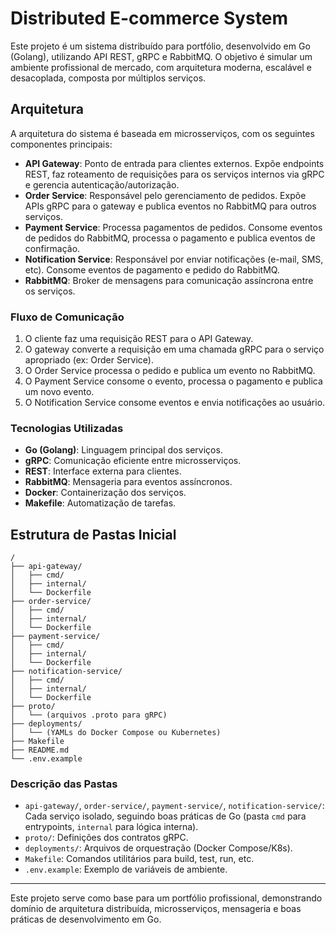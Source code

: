 # Distributed E-commerce System

Este projeto é um sistema distribuído para portfólio, desenvolvido em Go (Golang), utilizando API REST, gRPC e RabbitMQ. O objetivo é simular um ambiente profissional de mercado, com arquitetura moderna, escalável e desacoplada, composta por múltiplos serviços.

## Arquitetura

A arquitetura do sistema é baseada em microsserviços, com os seguintes componentes principais:

- **API Gateway**: Ponto de entrada para clientes externos. Expõe endpoints REST, faz roteamento de requisições para os serviços internos via gRPC e gerencia autenticação/autorização.
- **Order Service**: Responsável pelo gerenciamento de pedidos. Expõe APIs gRPC para o gateway e publica eventos no RabbitMQ para outros serviços.
- **Payment Service**: Processa pagamentos de pedidos. Consome eventos de pedidos do RabbitMQ, processa o pagamento e publica eventos de confirmação.
- **Notification Service**: Responsável por enviar notificações (e-mail, SMS, etc). Consome eventos de pagamento e pedido do RabbitMQ.
- **RabbitMQ**: Broker de mensagens para comunicação assíncrona entre os serviços.

### Fluxo de Comunicação

1. O cliente faz uma requisição REST para o API Gateway.
2. O gateway converte a requisição em uma chamada gRPC para o serviço apropriado (ex: Order Service).
3. O Order Service processa o pedido e publica um evento no RabbitMQ.
4. O Payment Service consome o evento, processa o pagamento e publica um novo evento.
5. O Notification Service consome eventos e envia notificações ao usuário.

### Tecnologias Utilizadas
- **Go (Golang)**: Linguagem principal dos serviços.
- **gRPC**: Comunicação eficiente entre microsserviços.
- **REST**: Interface externa para clientes.
- **RabbitMQ**: Mensageria para eventos assíncronos.
- **Docker**: Containerização dos serviços.
- **Makefile**: Automatização de tarefas.

## Estrutura de Pastas Inicial

```
/
├── api-gateway/
│   ├── cmd/
│   ├── internal/
│   └── Dockerfile
├── order-service/
│   ├── cmd/
│   ├── internal/
│   └── Dockerfile
├── payment-service/
│   ├── cmd/
│   ├── internal/
│   └── Dockerfile
├── notification-service/
│   ├── cmd/
│   ├── internal/
│   └── Dockerfile
├── proto/
│   └── (arquivos .proto para gRPC)
├── deployments/
│   └── (YAMLs do Docker Compose ou Kubernetes)
├── Makefile
├── README.md
└── .env.example
```

### Descrição das Pastas
- `api-gateway/`, `order-service/`, `payment-service/`, `notification-service/`: Cada serviço isolado, seguindo boas práticas de Go (pasta `cmd` para entrypoints, `internal` para lógica interna).
- `proto/`: Definições dos contratos gRPC.
- `deployments/`: Arquivos de orquestração (Docker Compose/K8s).
- `Makefile`: Comandos utilitários para build, test, run, etc.
- `.env.example`: Exemplo de variáveis de ambiente.

---

Este projeto serve como base para um portfólio profissional, demonstrando domínio de arquitetura distribuída, microsserviços, mensageria e boas práticas de desenvolvimento em Go.
